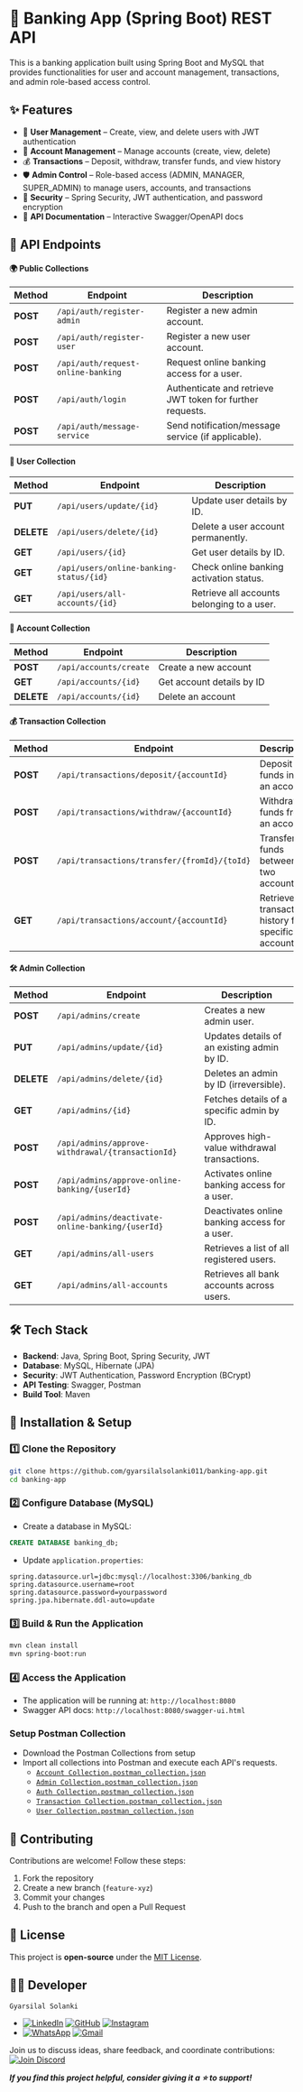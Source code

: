 # 🏦 Banking App (Spring Boot) REST API
This is a banking application built using Spring Boot and MySQL that provides functionalities for user and account management, transactions, and admin role-based access control.

## ✨ Features
- 👤 **User Management** – Create, view, and delete users with JWT authentication
- 🏦 **Account Management** – Manage accounts (create, view, delete)
- 💰 **Transactions** – Deposit, withdraw, transfer funds, and view history
- 🛡 **Admin Control** – Role-based access (ADMIN, MANAGER, SUPER_ADMIN) to manage users, accounts, and transactions
- 🔐 **Security** – Spring Security, JWT authentication, and password encryption
- 📄 **API Documentation** – Interactive Swagger/OpenAPI docs

## 🔗 API Endpoints

#### 🌍 Public Collections
| **Method** | **Endpoint**                       | **Description**                                           |
|------------|------------------------------------|-----------------------------------------------------------|
| **POST**   | `/api/auth/register-admin`         | Register a new admin account.                             |
| **POST**   | `/api/auth/register-user`          | Register a new user account.                              |
| **POST**   | `/api/auth/request-online-banking` | Request online banking access for a user.                 |
| **POST**   | `/api/auth/login`                  | Authenticate and retrieve JWT token for further requests. |
| **POST**   | `/api/auth/message-service`        | Send notification/message service (if applicable).        |

#### 👤 User Collection
| **Method** | **Endpoint**                            | **Description**                            |
|------------|-----------------------------------------|--------------------------------------------|
| **PUT**    | `/api/users/update/{id}`                | Update user details by ID.                 |
| **DELETE** | `/api/users/delete/{id}`                | Delete a user account permanently.         |
| **GET**    | `/api/users/{id}`                       | Get user details by ID.                    |
| **GET**    | `/api/users/online-banking-status/{id}` | Check online banking activation status.    |
| **GET**    | `/api/users/all-accounts/{id}`          | Retrieve all accounts belonging to a user. |

#### 🏦 Account Collection
| Method     | Endpoint               | Description               |
|------------|------------------------|---------------------------|
| **POST**   | `/api/accounts/create` | Create a new account      |
| **GET**    | `/api/accounts/{id}`   | Get account details by ID |
| **DELETE** | `/api/accounts/{id}`   | Delete an account         |

#### 💰 Transaction Collection
| **Method** | **Endpoint**                                 | **Description**                                      |
|------------|----------------------------------------------|------------------------------------------------------|
| **POST**   | `/api/transactions/deposit/{accountId}`      | Deposit funds into an account.                       |
| **POST**   | `/api/transactions/withdraw/{accountId}`     | Withdraw funds from an account.                      |
| **POST**   | `/api/transactions/transfer/{fromId}/{toId}` | Transfer funds between two accounts.                 |
| **GET**    | `/api/transactions/account/{accountId}`      | Retrieve transaction history for a specific account. |

#### 🛠 Admin Collection
| **Method** | **Endpoint**                                     | **Description**                               |
|------------|--------------------------------------------------|-----------------------------------------------|
| **POST**   | `/api/admins/create`                             | Creates a new admin user.                     |
| **PUT**    | `/api/admins/update/{id}`                        | Updates details of an existing admin by ID.   |
| **DELETE** | `/api/admins/delete/{id}`                        | Deletes an admin by ID (irreversible).        |
| **GET**    | `/api/admins/{id}`                               | Fetches details of a specific admin by ID.    |
| **POST**   | `/api/admins/approve-withdrawal/{transactionId}` | Approves high-value withdrawal transactions.  |
| **POST**   | `/api/admins/approve-online-banking/{userId}`    | Activates online banking access for a user.   |
| **POST**   | `/api/admins/deactivate-online-banking/{userId}` | Deactivates online banking access for a user. |
| **GET**    | `/api/admins/all-users`                          | Retrieves a list of all registered users.     |
| **GET**    | `/api/admins/all-accounts`                       | Retrieves all bank accounts across users.     |


## 🛠️ Tech Stack

- **Backend**: Java, Spring Boot, Spring Security, JWT
- **Database**: MySQL, Hibernate (JPA)
- **Security**: JWT Authentication, Password Encryption (BCrypt)
- **API Testing**: Swagger, Postman
- **Build Tool**: Maven


## 📌 Installation & Setup

### 1️⃣ Clone the Repository
```sh
git clone https://github.com/gyarsilalsolanki011/banking-app.git
cd banking-app
```

### 2️⃣ Configure Database (MySQL)
- Create a database in MySQL:
```sql
CREATE DATABASE banking_db;
```
- Update `application.properties`:
```properties
spring.datasource.url=jdbc:mysql://localhost:3306/banking_db
spring.datasource.username=root
spring.datasource.password=yourpassword
spring.jpa.hibernate.ddl-auto=update
```

### 3️⃣ Build & Run the Application
```sh
mvn clean install
mvn spring-boot:run
```
### 4️⃣ Access the Application
- The application will be running at: `http://localhost:8080`
- Swagger API docs: `http://localhost:8080/swagger-ui.html`

### Setup Postman Collection
- Download the Postman Collections from setup 
- Import all collections into Postman and execute each API's requests.
  - [`Account Collection.postman_collection.json`](/setup/Account%20Collection.postman_collection.json)
  - [`Admin Collection.postman_collection.json`](/setup/Admin%20Collection.postman_collection.json)
  - [`Auth Collection.postman_collection.json`](/setup/Auth%20Collection.postman_collection.json)
  - [`Transaction Collection.postman_collection.json`](/setup/Transaction%20Collection.postman_collection.json)
  - [`User Collection.postman_collection.json`](/setup/User%20Collection.postman_collection.json)

## 🤝 Contributing
Contributions are welcome! Follow these steps:
1. Fork the repository
2. Create a new branch (`feature-xyz`)
3. Commit your changes
4. Push to the branch and open a Pull Request


## 📜 License
This project is **open-source** under the [MIT License](LICENSE.md).


## 👨‍💻 Developer

`Gyarsilal Solanki`
- [![LinkedIn](https://img.shields.io/badge/LinkedIn-%230A66C2.svg?logo=LinkedIn&logoColor=white)](https://www.linkedin.com/in/gyarsilal-solanki) [![GitHub](https://img.shields.io/badge/GitHub-%23121011.svg?logo=github&logoColor=white)](https://github.com/gyarsilalsolanki011) [![Instagram](https://img.shields.io/badge/Instagram-%23E4405F.svg?logo=Instagram&logoColor=white)](https://instagram.com/itz_gsl_tiger)
- [![WhatsApp](https://img.shields.io/badge/WhatsApp-%2325D366.svg?logo=whatsapp&logoColor=white)](https://api.whatsapp.com/send/?phone=919111852267) [![Gmail](https://img.shields.io/badge/Email-D14836?logo=gmail&logoColor=white)](mailto:gyarsilalsolanki011@gmail.com)


Join us to discuss ideas, share feedback, and coordinate contributions:  
[![Join Discord](https://img.shields.io/discord/1405808666179014697?color=4CBB17&label=Join%20Us%20on%20Discord&logo=discord&logoColor=blue)](https://discord.gg/Zrc9x3ts)

***If you find this project helpful, consider giving it a ⭐ to support!***
